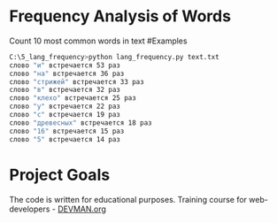 # Frequency Analysis of Words

Count 10 most common words in text
#Examples
```bash
C:\5_lang_frequency>python lang_frequency.py text.txt
слово "и" встречается 53 раз
слово "на" встречается 36 раз
слово "стрижей" встречается 33 раз
слово "в" встречается 32 раз
слово "клехо" встречается 25 раз
слово "у" встречается 22 раз
слово "с" встречается 19 раз
слово "древесных" встречается 18 раз
слово "16" встречается 15 раз
слово "5" встречается 14 раз

```
# Project Goals

The code is written for educational purposes. Training course for web-developers - [DEVMAN.org](https://devman.org)
